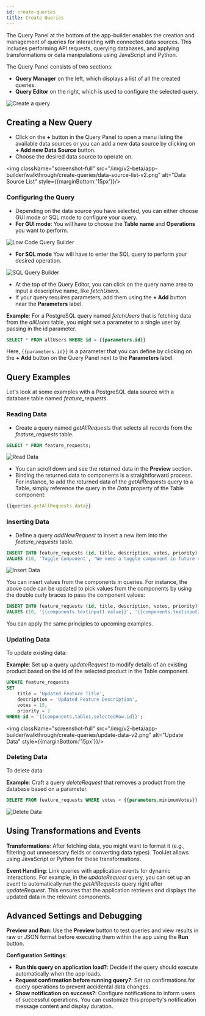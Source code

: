 ```yaml
---
id: create-queries
title: Create Queries
---
```


The Query Panel at the bottom of the app-builder enables the creation and management of queries for interacting with connected data sources. This includes performing API requests, querying databases, and applying transformations or data manipulations using JavaScript and Python.

The Query Panel consists of two sections:
- **Query Manager** on the left, which displays a list of all the created queries.
- **Query Editor** on the right, which is used to configure the selected query.

<img className="screenshot-full" src="/img/v2-beta/app-builder/walkthrough/create-queries/query-panel-preview-v2.png" alt="Create a query" />

<div style={{paddingTop:'24px'}}>

## Creating a New Query

- Click on the **+** button in the Query Panel to open a menu listing the available data sources or you can add a new data source by clicking on **+ Add new Data Source** button.
- Choose the desired data source to operate on.

<img className="screenshot-full" src="/img/v2-beta/app-builder/walkthrough/create-queries/data-source-list-v2.png" alt="Data Source List" style={{marginBottom:'15px'}}/>

### Configuring the Query

- Depending on the data source you have selected, you can either choose GUI mode or SQL mode to configure your query. 
- **For GUI mode**: You will have to choose the **Table name** and **Operations** you want to perform. 

<img className="screenshot-full" src="/img/v2-beta/app-builder/walkthrough/create-queries/low-code-query-builder-v2.png" alt="Low Code Query Builder" />

- **For SQL mode** Yow will have to enter the SQL query to perform your desired operation. 

<img className="screenshot-full" src="/img/v2-beta/app-builder/walkthrough/create-queries/sql-query-builder-v2.png" alt="SQL Query Builder" />

- At the top of the Query Editor, you can click on the query name area to input a descriptive name, like *fetchUsers*.
- If your query requires parameters, add them using the **+ Add** button near the **Parameters** label.

**Example**: For a PostgreSQL query named *fetchUsers* that is fetching data from the *allUsers* table, you might set a parameter to a single user by passing in the id parameter.

```sql
SELECT * FROM allUsers WHERE id = {{parameters.id}}
```

Here, `{{parameters.id}}` is a parameter that you can define by clicking on the **+ Add** button on the Query Panel next to the **Parameters** label.

</div>

<div style={{paddingTop:'24px'}}>

## Query Examples

Let's look at some examples with a PostgreSQL data source with a database table named *feature_requests*.

### Reading Data 
- Create a query named *getAllRequests* that selects all records from the *feature_requests* table.

```sql
SELECT * FROM feature_requests;
```

<img className="screenshot-full" src="/img/v2-beta/app-builder/walkthrough/create-queries/read-data-v2.png" alt="Read Data" />

- You can scroll down and see the returned data in the **Preview** section.
- Binding the returned data to components is a straightforward process. For instance, to add the returned data of the *getAllRequests* query to a Table, simply reference the query in the *Data* property of the Table component:

```js
{{queries.getAllRequests.data}}
```

### Inserting Data 
- Define a query *addNewRequest* to insert a new item into the *feature_requests* table.

```sql
INSERT INTO feature_requests (id, title, description, votes, priority)
VALUES (10, 'Toggle Component', 'We need a toggle component in future release.', 0, 2);
```

<img className="screenshot-full" src="/img/v2-beta/app-builder/walkthrough/create-queries/insert-data-v2.png" alt="Insert Data" />

You can insert values from the components in queries. For instance, the above code can be updated to pick values from the components by using the double curly braces to pass the component values:

```sql
INSERT INTO feature_requests (id, title, description, votes, priority)
VALUES (10, '{{components.textinput1.value}}', '{{components.textinput2.value}}', 0, 2);
```

You can apply the same principles to upcoming examples.

### Updating Data 

To update existing data:

**Example**: Set up a query *updateRequest* to modify details of an existing product based on the id of the selected product in the Table component.

```sql
UPDATE feature_requests
SET 
    title = 'Updated Feature Title',
    description = 'Updated Feature Description',
    votes = 15,
    priority = 2
WHERE id = '{{components.table1.selectedRow.id}}';
```

<img className="screenshot-full" src="/img/v2-beta/app-builder/walkthrough/create-queries/update-data-v2.png" alt="Update Data" style={{marginBottom:'15px'}}/>

### Deleting Data 
To delete data:

**Example**: Craft a query *deleteRequest* that removes a product from the database based on a parameter.

```sql
DELETE FROM feature_requests WHERE votes < {{parameters.minimumVotes}};
```

<img className="screenshot-full" src="/img/v2-beta/app-builder/walkthrough/create-queries/delete-data-v2.png" alt="Delete Data" />

</div>

<div style={{paddingTop:'24px'}}>

## Using Transformations and Events

**Transformations**: After fetching data, you might want to format it (e.g., filtering out unnecessary fields or converting data types). ToolJet allows using JavaScript or Python for these transformations.

**Event Handling**: Link queries with application events for dynamic interactions. For example, in the *updateRequest* query, you can set up an event to automatically run the *getAllRequests* query right after *updateRequest*. This ensures that the application retrieves and displays the updated data in the relevant components.

</div>

<div style={{paddingTop:'24px'}}>

## Advanced Settings and Debugging

**Preview and Run**: Use the **Preview** button to test queries and view results in raw or JSON format before executing them within the app using the **Run** button.

**Configuration Settings**:
- **Run this query on application load?**: Decide if the query should execute automatically when the app loads.
- **Request confirmation before running query?**: Set up confirmations for query operations to prevent accidental data changes.
- **Show notification on success?**: Configure notifications to inform users of successful operations. You can customize this property's notification message content and display duration.

</div>